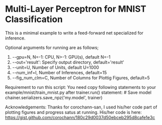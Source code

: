 # Multi-Layer Perceptron for MNIST Classification

This is a minimal example to write a feed-forward net specialized for inference.

Optional arguments for running are as follows;
1. --gpu=N, N=-1: CPU, N>-1: GPU(s), default N=-1
2. --out='result': Specify output directory, default='result'
3. --unit=U, Number of Units, default U=1000
4. --num_inf=I, Number of Inferences, default=15
5. --fig_num_clm=C, Number of Columns for Plottig Figures, default=5


Requirement to run this script:
You need copy following statements to your example/mnist/train_mnist.py after trainer.run() statement:
    # Save model
    chainer.serializers.save_npz('my.model', trainer)


Acknowledgements:
Thanks for corochann-san, I used his/her code part of plotting figures and progress satus at running.
His/her code is here:
https://gist.github.com/corochann/180c29d0037d50ebceb295d8cafe1e3c
